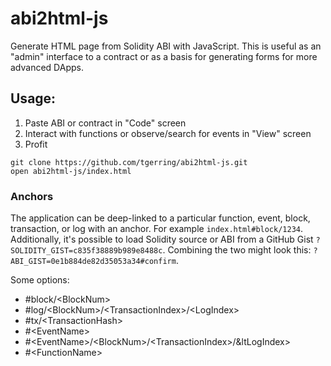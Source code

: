 # abi2html-js

Generate HTML page from Solidity ABI with JavaScript. This is useful as an "admin" interface to a contract or as a basis for generating forms for more advanced DApps.

## Usage:

1. Paste ABI or contract in "Code" screen
2. Interact with functions or observe/search for events in "View" screen
3. Profit

```
git clone https://github.com/tgerring/abi2html-js.git
open abi2html-js/index.html
```


### Anchors


The application can be deep-linked to a particular function, event, block, transaction, or log with an anchor. For example `index.html#block/1234`. Additionally, it's possible to load Solidity source or ABI from a GitHub Gist  `?SOLIDITY_GIST=c835f38889b989e8488c`. Combining the two might look this: `?ABI_GIST=0e1b884de82d35053a34#confirm`.

Some options:

* #block/&lt;BlockNum&gt;
* #log/&lt;BlockNum&gt;/&lt;TransactionIndex&gt;/&lt;LogIndex&gt;
* #tx/&lt;TransactionHash&gt;
* #&lt;EventName&gt;
* #&lt;EventName&gt;/&lt;BlockNum&gt;/&lt;TransactionIndex&gt;/&ltLogIndex&gt;
* #&lt;FunctionName&gt;
